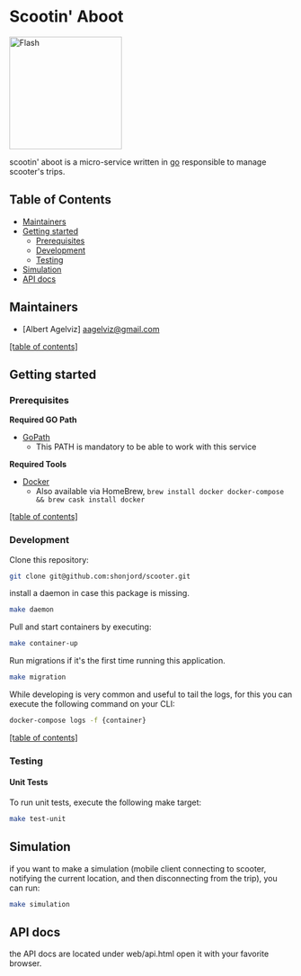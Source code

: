 Scootin' Aboot
===============

<img width="200" align="center" alt="Flash" src="https://www.pngkey.com/png/full/90-906654_kick-scooter-png-transparent-image-scooter-transparent-background.png" />

scootin' aboot is a micro-service written in [go](https://golang.org/) responsible to manage scooter's trips.

## Table of Contents

* [Maintainers](#maintainers)
* [Getting started](#getting-started)
    * [Prerequisites](#prerequisites)
    * [Development](#development)
    * [Testing](#testing)
* [Simulation](#simulation)
* [API docs](#api-docs)

## Maintainers

* [Albert Agelviz] aagelviz@gmail.com

[[table of contents]](#table-of-contents)

## Getting started

### Prerequisites

**Required GO Path**
- [GoPath](https://github.com/golang/go/wiki/SettingGOPATH)
    * This PATH is mandatory to be able to work with this service

**Required Tools**
- [Docker](https://docs.docker.com/docker-for-mac/install/)
    * Also available via HomeBrew, `brew install docker docker-compose && brew cask install docker`

[[table of contents]](#table-of-contents)

### Development

Clone this repository:
```bash
git clone git@github.com:shonjord/scooter.git
```

install a daemon in case this package is missing.
````bash
make daemon
````

Pull and start containers by executing:
```bash
make container-up
```

Run migrations if it's the first time running this application.
```bash
make migration
```

While developing is very common and useful to tail the logs, for this you can execute the following command on your CLI:
```bash
docker-compose logs -f {container}
```

[[table of contents]](#table-of-contents)

### Testing

#### Unit Tests

To run unit tests, execute the following make target:
```bash
make test-unit
```

## Simulation
if you want to make a simulation (mobile client connecting to scooter, notifying the current location, and then disconnecting from the trip), you can run:
```bash
make simulation
```

## API docs
the API docs are located under web/api.html open it with your favorite browser.
